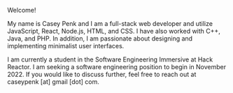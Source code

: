 Welcome!

My name is Casey Penk and I am a full-stack web developer and utilize JavaScript, React, Node.js, HTML, and CSS. I have also worked with C++, Java, and PHP. In addition, I am passionate about designing and implementing minimalist user interfaces.

I am currently a student in the Software Engineering Immersive at Hack Reactor. I am seeking a software engineering position to begin in November 2022. If you would like to discuss further, feel free to reach out at caseypenk [at] gmail [dot] com.
